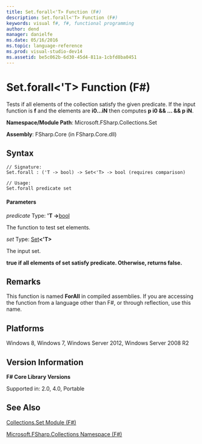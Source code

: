 ```yaml
---
title: Set.forall<'T> Function (F#)
description: Set.forall<'T> Function (F#)
keywords: visual f#, f#, functional programming
author: dend
manager: danielfe
ms.date: 05/16/2016
ms.topic: language-reference
ms.prod: visual-studio-dev14
ms.assetid: be5c062b-6d30-45d4-811a-1cbfd8ba0451 
---
```


# Set.forall<'T> Function (F#)

Tests if all elements of the collection satisfy the given predicate. If the input function is **f** and the elements are **i0...iN** then computes **p i0 &amp;&amp; ... &amp;&amp; p iN**.

**Namespace/Module Path**: Microsoft.FSharp.Collections.Set

**Assembly**: FSharp.Core (in FSharp.Core.dll)


## Syntax

```
// Signature:
Set.forall : ('T -> bool) -> Set<'T> -> bool (requires comparison)

// Usage:
Set.forall predicate set
```

#### Parameters
*predicate*
Type: **'T -&gt;**[bool](https://msdn.microsoft.com/library/89c0cf9c-49ce-4207-a3be-555851a67dd5)


The function to test set elements.


*set*
Type: [Set](https://msdn.microsoft.com/library/50cebdce-0cd7-4c5c-8ebc-f3a9e90b38d8)**&lt;'T&gt;**


The input set.



**true if all elements of set satisfy predicate. Otherwise, returns false.**
## Remarks
This function is named **ForAll** in compiled assemblies. If you are accessing the function from a language other than F#, or through reflection, use this name.


## Platforms
Windows 8, Windows 7, Windows Server 2012, Windows Server 2008 R2


## Version Information
**F# Core Library Versions**

Supported in: 2.0, 4.0, Portable




## See Also
[Collections.Set Module &#40;F&#35;&#41;](Collections.Set-Module-%5BFSharp%5D.md)

[Microsoft.FSharp.Collections Namespace &#40;F&#35;&#41;](Microsoft.FSharp.Collections-Namespace-%5BFSharp%5D.md)

